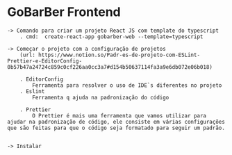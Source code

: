 # GoBarBer Frontend

    -> Comando para criar um projeto React JS com template do typescript
        . cmd:  create-react-app gobarber-web --template=typescript

    -> Começar o projeto com a configuração de projetos 
        (url: https://www.notion.so/Padr-es-de-projeto-com-ESLint-Prettier-e-EditorConfig-0b57b47a24724c859c0cf226aa0cc3a7#d154b50637114fa3a9e6db072e06b018)
        
        . EditorConfig
            Ferramenta para resolver o uso de IDE`s diferentes no projeto
        . Eslint
            Ferramenta q ajuda na padronização do código

        . Prettier
            O Prettier é mais uma ferramenta que vamos utilizar para ajudar na padronização de código, ele consiste em várias configurações que são feitas para que o código seja formatado para seguir um padrão.


    -> Instalar         